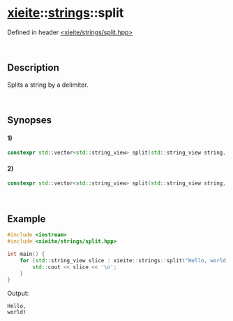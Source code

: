 # [xieite](../xieite.md)\:\:[strings](../strings.md)\:\:split
Defined in header [<xieite/strings/split.hpp>](../../include/xieite/strings/split.hpp)

&nbsp;

## Description
Splits a string by a delimiter.

&nbsp;

## Synopses
#### 1)
```cpp
constexpr std::vector<std::string_view> split(std::string_view string, std::string_view delimiter) noexcept;
```
#### 2)
```cpp
constexpr std::vector<std::string_view> split(std::string_view string, char delimiter) noexcept;
```

&nbsp;

## Example
```cpp
#include <iostream>
#include <xieite/strings/split.hpp>

int main() {
    for (std::string_view slice : xieite::strings::split("Hello, world!", ' ')) {
        std::cout << slice << '\n';
    }
}
```
Output:
```
Hello,
world!
```
